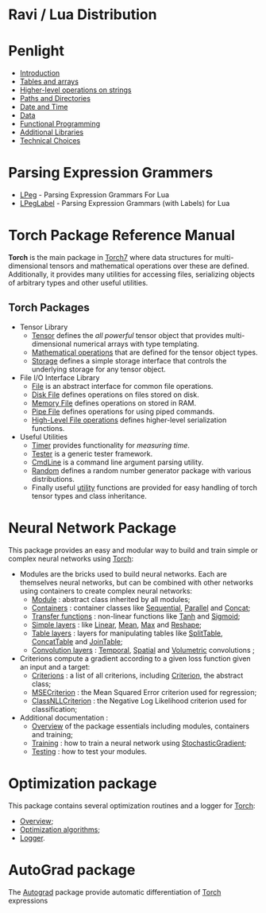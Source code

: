 # Ravi / Lua Distribution

<a name="penlight.dok"></a>
# Penlight #

 * [Introduction](pl01introduction.md)
 * [Tables and arrays](pl02-arrays.md) 
 * [Higher-level operations on strings](pl03-strings.md) 
 * [Paths and Directories](pl04-paths.md) 
 * [Date and Time](pl05-dates.md) 
 * [Data](pl06-data.md)
 * [Functional Programming](pl07-functional.md) 
 * [Additional Libraries](pl08-additional.md) 
 * [Technical Choices](pl09-discussion.md) 

<a name="lpeglabel.dok"></a>
# Parsing Expression Grammers #

 * [LPeg](lpeg.md) - Parsing Expression Grammars For Lua
 * [LPegLabel](lpeglabel.md) - Parsing Expression Grammars (with Labels) for Lua 

<a name="torch.reference.dok"></a>
# Torch Package Reference Manual #

__Torch__ is the main package in [Torch7](http://torch.ch) where data
structures for multi-dimensional tensors and mathematical operations
over these are defined. Additionally, it provides many utilities for
accessing files, serializing objects of arbitrary types and other
useful utilities.

<a name="torch.reference.dok"></a>
## Torch Packages ##

  * Tensor Library
    * [Tensor](t7tensor.md) defines the _all powerful_ tensor object that provides multi-dimensional numerical arrays with type templating.
    * [Mathematical operations](t7maths.md) that are defined for the tensor object types.
    * [Storage](t7storage.md) defines a simple storage interface that controls the underlying storage for any tensor object.
  * File I/O Interface Library
    * [File](t7file.md) is an abstract interface for common file operations.
    * [Disk File](t7diskfile.md) defines operations on files stored on disk.
    * [Memory File](t7memoryfile.md) defines operations on stored in RAM.
    * [Pipe File](t7pipefile.md) defines operations for using piped commands.
    * [High-Level File operations](t7serialization.md) defines higher-level serialization functions.
  * Useful Utilities
    * [Timer](t7timer.md) provides functionality for _measuring time_.
    * [Tester](t7tester.md) is a generic tester framework.
    * [CmdLine](t7cmdline.md) is a command line argument parsing utility.
    * [Random](t7random.md) defines a random number generator package with various distributions.
    * Finally useful [utility](t7utility.md) functions are provided for easy handling of torch tensor types and class inheritance.


<a name="nn.dok"></a>
# Neural Network Package #

This package provides an easy and modular way to build and train simple or complex neural networks using [Torch](https://github.com/torch/torch7/blob/master/README.md):
  
  * Modules are the bricks used to build neural networks. Each are themselves neural networks, but can be combined with other networks using containers to create complex neural networks:
    * [Module](t7nnmodule.md#nn.Module) : abstract class inherited by all modules;
    * [Containers](t7nncontainers.md#nn.Containers) : container classes like [Sequential](t7nncontainers.md#nn.Sequential), [Parallel](t7nncontainers.md#nn.Parallel) and [Concat](t7nncontainers.md#nn.Concat);
    * [Transfer functions](t7nntransfer.md#nn.transfer.dok) : non-linear functions like [Tanh](t7nntransfer.md#nn.Tanh) and [Sigmoid](t7nntransfer.md#nn.Sigmoid);
    * [Simple layers](t7nnsimple.md#nn.simplelayers.dok) : like [Linear](t7nnsimple.md#nn.Linear), [Mean](t7nnsimple.md#nn.Mean), [Max](t7nnsimple.md#nn.Max) and [Reshape](t7nnsimple.md#nn.Reshape); 
    * [Table layers](t7nntable.md#nn.TableLayers) : layers for manipulating tables like [SplitTable](t7nntable.md#nn.SplitTable), [ConcatTable](t7nntable.md#nn.ConcatTable) and [JoinTable](t7nntable.md#nn.JoinTable);
    * [Convolution layers](t7nnconvolution.md#nn.convlayers.dok) : [Temporal](t7nnconvolution.md#nn.TemporalModules),  [Spatial](t7nnconvolution.md#nn.SpatialModules) and [Volumetric](t7nnconvolution.md#nn.VolumetricModules) convolutions ; 
  * Criterions compute a gradient according to a given loss function given an input and a target:
    * [Criterions](t7nncriterion.md#nn.Criterions) : a list of all criterions, including [Criterion](t7nncriterion.md#nn.Criterion), the abstract class;
    * [MSECriterion](t7nncriterion.md#nn.MSECriterion) : the Mean Squared Error criterion used for regression; 
    * [ClassNLLCriterion](t7nncriterion.md#nn.ClassNLLCriterion) : the Negative Log Likelihood criterion used for classification;
  * Additional documentation :
    * [Overview](t7nnoverview.md#nn.overview.dok) of the package essentials including modules, containers and training;
    * [Training](t7nntraining.md#nn.traningneuralnet.dok) : how to train a neural network using [StochasticGradient](t7nntraining.md#nn.StochasticGradient);
    * [Testing](t7nntesting.md) : how to test your modules.

<a name='optim.dok'></a>
# Optimization package

This package contains several optimization routines and a logger for [Torch](https://github.com/dibyendumajumdar/ravi-torch7):

 * [Overview](t7optimintro.md);
 * [Optimization algorithms](t7optimalgos.md);
 * [Logger](t7optimlogger.md).

<a name="autograd.dok"></a>
# AutoGrad package #

The [Autograd](t7autograd.md) package provide automatic differentiation of [Torch](https://github.com/dibyendumajumdar/ravi-torch7) expressions